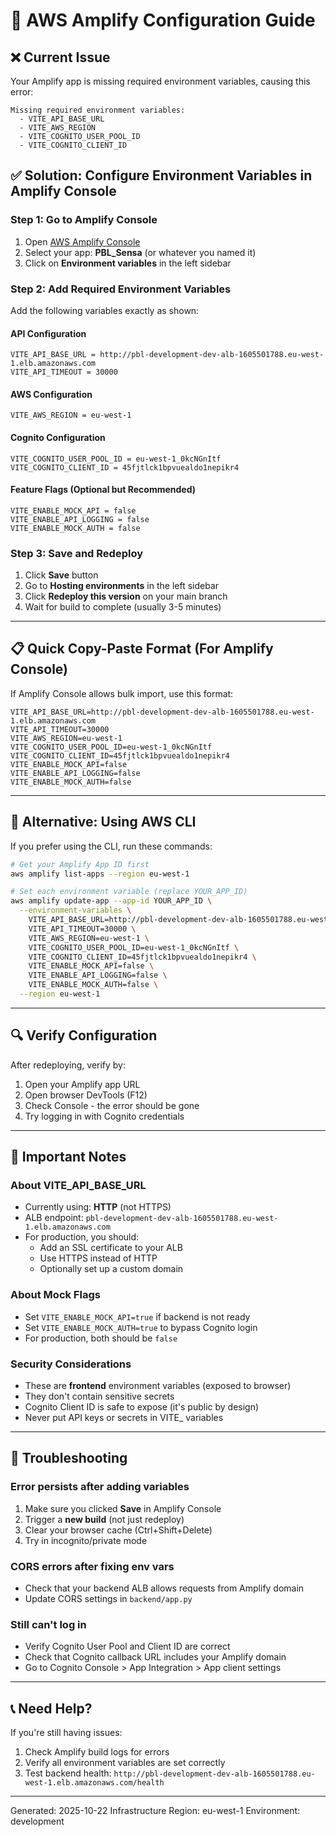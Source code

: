 # 🚀 AWS Amplify Configuration Guide

## ❌ Current Issue
Your Amplify app is missing required environment variables, causing this error:
```
Missing required environment variables:
  - VITE_API_BASE_URL
  - VITE_AWS_REGION
  - VITE_COGNITO_USER_POOL_ID
  - VITE_COGNITO_CLIENT_ID
```

## ✅ Solution: Configure Environment Variables in Amplify Console

### Step 1: Go to Amplify Console
1. Open [AWS Amplify Console](https://console.aws.amazon.com/amplify)
2. Select your app: **PBL_Sensa** (or whatever you named it)
3. Click on **Environment variables** in the left sidebar

### Step 2: Add Required Environment Variables

Add the following variables exactly as shown:

#### API Configuration
```
VITE_API_BASE_URL = http://pbl-development-dev-alb-1605501788.eu-west-1.elb.amazonaws.com
VITE_API_TIMEOUT = 30000
```

#### AWS Configuration
```
VITE_AWS_REGION = eu-west-1
```

#### Cognito Configuration
```
VITE_COGNITO_USER_POOL_ID = eu-west-1_0kcNGnItf
VITE_COGNITO_CLIENT_ID = 45fjtlck1bpvuealdo1nepikr4
```

#### Feature Flags (Optional but Recommended)
```
VITE_ENABLE_MOCK_API = false
VITE_ENABLE_API_LOGGING = false
VITE_ENABLE_MOCK_AUTH = false
```

### Step 3: Save and Redeploy
1. Click **Save** button
2. Go to **Hosting environments** in the left sidebar
3. Click **Redeploy this version** on your main branch
4. Wait for build to complete (usually 3-5 minutes)

---

## 📋 Quick Copy-Paste Format (For Amplify Console)

If Amplify Console allows bulk import, use this format:

```env
VITE_API_BASE_URL=http://pbl-development-dev-alb-1605501788.eu-west-1.elb.amazonaws.com
VITE_API_TIMEOUT=30000
VITE_AWS_REGION=eu-west-1
VITE_COGNITO_USER_POOL_ID=eu-west-1_0kcNGnItf
VITE_COGNITO_CLIENT_ID=45fjtlck1bpvuealdo1nepikr4
VITE_ENABLE_MOCK_API=false
VITE_ENABLE_API_LOGGING=false
VITE_ENABLE_MOCK_AUTH=false
```

---

## 🔧 Alternative: Using AWS CLI

If you prefer using the CLI, run these commands:

```bash
# Get your Amplify App ID first
aws amplify list-apps --region eu-west-1

# Set each environment variable (replace YOUR_APP_ID)
aws amplify update-app --app-id YOUR_APP_ID \
  --environment-variables \
    VITE_API_BASE_URL=http://pbl-development-dev-alb-1605501788.eu-west-1.elb.amazonaws.com \
    VITE_API_TIMEOUT=30000 \
    VITE_AWS_REGION=eu-west-1 \
    VITE_COGNITO_USER_POOL_ID=eu-west-1_0kcNGnItf \
    VITE_COGNITO_CLIENT_ID=45fjtlck1bpvuealdo1nepikr4 \
    VITE_ENABLE_MOCK_API=false \
    VITE_ENABLE_API_LOGGING=false \
    VITE_ENABLE_MOCK_AUTH=false \
  --region eu-west-1
```

---

## 🔍 Verify Configuration

After redeploying, verify by:

1. Open your Amplify app URL
2. Open browser DevTools (F12)
3. Check Console - the error should be gone
4. Try logging in with Cognito credentials

---

## 📝 Important Notes

### About VITE_API_BASE_URL
- Currently using: **HTTP** (not HTTPS)
- ALB endpoint: `pbl-development-dev-alb-1605501788.eu-west-1.elb.amazonaws.com`
- For production, you should:
  - Add an SSL certificate to your ALB
  - Use HTTPS instead of HTTP
  - Optionally set up a custom domain

### About Mock Flags
- Set `VITE_ENABLE_MOCK_API=true` if backend is not ready
- Set `VITE_ENABLE_MOCK_AUTH=true` to bypass Cognito login
- For production, both should be `false`

### Security Considerations
- These are **frontend** environment variables (exposed to browser)
- They don't contain sensitive secrets
- Cognito Client ID is safe to expose (it's public by design)
- Never put API keys or secrets in VITE_ variables

---

## 🚨 Troubleshooting

### Error persists after adding variables
1. Make sure you clicked **Save** in Amplify Console
2. Trigger a **new build** (not just redeploy)
3. Clear your browser cache (Ctrl+Shift+Delete)
4. Try in incognito/private mode

### CORS errors after fixing env vars
- Check that your backend ALB allows requests from Amplify domain
- Update CORS settings in `backend/app.py`

### Still can't log in
- Verify Cognito User Pool and Client ID are correct
- Check that Cognito callback URL includes your Amplify domain
- Go to Cognito Console > App Integration > App client settings

---

## 📞 Need Help?

If you're still having issues:
1. Check Amplify build logs for errors
2. Verify all environment variables are set correctly
3. Test backend health: `http://pbl-development-dev-alb-1605501788.eu-west-1.elb.amazonaws.com/health`

---

Generated: 2025-10-22
Infrastructure Region: eu-west-1
Environment: development
